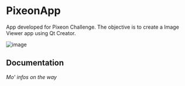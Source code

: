 # PixeonApp

App developed for Pixeon Challenge. The objective is to create a Image Viewer app using Qt Creator.

![image](https://user-images.githubusercontent.com/77353979/167263499-cd722fd1-ceda-4806-bd3c-9756d59a7483.png)

## Documentation

_Mo' infos on the way_
